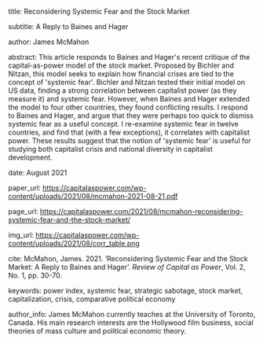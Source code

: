 title: Reconsidering Systemic Fear and the Stock Market

subtitle: A Reply to Baines and Hager

author: James McMahon

abstract: This article responds to Baines and Hager's recent critique of the capital-as-power  model of the stock market. Proposed by Bichler and Nitzan, this model  seeks to explain how financial crises are tied to the concept of 'systemic fear'. Bichler and Nitzan tested their initial model on US data, finding a strong correlation between capitalist power (as they measure it) and systemic fear. However, when Baines and Hager extended the model to four other countries, they found conflicting results. I respond to Baines and Hager, and argue that they were perhaps too quick to dismiss systemic fear as a useful concept. I re-examine systemic fear in twelve countries, and find that (with a few exceptions), it correlates with capitalist power. These results suggest that the notion of 'systemic fear' is useful for studying both capitalist crisis and national diversity in capitalist development.

date: August 2021

paper_url: https://capitalaspower.com/wp-content/uploads/2021/08/mcmahon-2021-08-21.pdf

page_url: https://capitalaspower.com/2021/08/mcmahon-reconsidering-systemic-fear-and-the-stock-market/

img_url: https://capitalaspower.com/wp-content/uploads/2021/08/corr_table.png

cite: McMahon, James. 2021. ‘Reconsidering Systemic Fear and the Stock Market: A Reply to Baines and Hager’. <i>Review of Capital as Power</i>, Vol. 2, No. 1, pp. 30-70.

keywords: power index, systemic fear, strategic sabotage, stock market, capitalization, crisis, comparative political economy

author_info: James McMahon currently teaches at the University of Toronto, Canada. His main research interests are the Hollywood film business, social theories of mass culture and political economic theory. 
